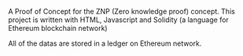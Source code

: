 A Proof of Concept for the ZNP (Zero knowledge proof) concept. This project is written with HTML, Javascript and Solidity (a language for Ethereum blockchain network)

All of the datas are stored in a ledger on Ethereum network.
